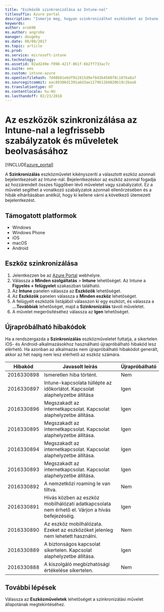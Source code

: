 ```yaml
---
title: "Eszközök szinkronizálása az Intune-nal"
titlesuffix: Azure portal
description: "Ismerje meg, hogyan szinkronizálhat eszközöket az Intune-nal, hogy beolvassák a legfrissebb szabályzatokat és műveleteket.”"
keywords: 
author: arob98
ms.author: angrobe
manager: dougeby
ms.date: 08/09/2017
ms.topic: article
ms.prod: 
ms.service: microsoft-intune
ms.technology: 
ms.assetid: 02ad249e-f098-421f-861f-6b2ff733ac7c
ms.suite: ems
ms.custom: intune-azure
ms.openlocfilehash: 7d48b81e6df912815d9ef843b4588f8c1076a8a7
ms.sourcegitcommit: eac89306d1391a6d3ae1179612b0820b19c2baa6
ms.translationtype: HT
ms.contentlocale: hu-HU
ms.lasthandoff: 02/23/2018
---
```

# <a name="sync-devices-with-intune-to-get-the-latest-policies-and-actions"></a>Az eszközök szinkronizálása az Intune-nal a legfrissebb szabályzatok és műveletek beolvasásához


[!INCLUDE[azure_portal](./includes/azure_portal.md)]

A **Szinkronizálás** eszközművelet kikényszeríti a választott eszköz azonnali bejelentkezését az Intune-nál. Bejelentkezéskor az eszköz azonnal fogadja az hozzárendelt összes függőben lévő műveletet vagy szabályzatot.  Ez a művelet segíthet a vonatkozó szabályzatok azonnali ellenőrzésében és a hibák elhárításában anélkül, hogy ki kellene várni a következő ütemezett bejelentkezést.

## <a name="supported-platforms"></a>Támogatott platformok

- Windows
- Windows Phone
- iOS
- macOS
- Android

## <a name="how-to-sync-a-device"></a>Eszköz szinkronizálása

1. Jelentkezzen be az [Azure Portal](https://portal.azure.com) webhelyre.
2. Válassza a **Minden szolgáltatás** > **Intune** lehetőséget. Az Intune a **Figyelés + felügyelet** szakaszban található.
3. Az **Intune** panelen válassza az **Eszközök** lehetőséget.
4. Az **Eszközök** panelen válassza a **Minden eszköz** lehetőséget.
5. A felügyelt eszközök listájából válasszon ki egy eszközt, és válassza a **...Továbbiak** lehetőséget, majd a **Szinkronizálás** távoli műveletet.
7. A művelet megerősítéséhez válassza az **Igen** lehetőséget.


## <a name="retriable-error-codes"></a>Újrapróbálható hibakódok

Ha a rendszergazda a **Szinkronizálás** eszközműveletet futtatja, a sikertelen iOS- és Android-alkalmazásokhoz használható újrapróbálható hibakód lesz elérhető. Ha azonban az alkalmazás nem újrapróbálható hibakódot generált, akkor az hét napig nem lesz elérhető az eszköz számára.


| Hibakód  | Javasolt leírás                                                                                                                  | Újrapróbálható |
|-------------|----------------------------------------------------------------------------------------------------------------------------------------|-----------|
| 2016330898 | Ismeretlen hiba történt.                                                                                                             | Nem        |
| 2016330897 | Intune-kapcsolata túllépte az időkorlátot. Kapcsolat alaphelyzetbe állítása                                                                             | Igen       |
| 2016330896 | Megszakadt az internetkapcsolat. Kapcsolat alaphelyzetbe állítása.                                                                            | Igen       |
| 2016330895 | Megszakadt az internetkapcsolat. Kapcsolat alaphelyzetbe állítása.                                                                            | Igen       |
| 2016330894 | Megszakadt az internetkapcsolat. Kapcsolat alaphelyzetbe állítása.                                                                            | Igen       |
| 2016330893 | Megszakadt az internetkapcsolat. Kapcsolat alaphelyzetbe állítása.                                                                            | Igen       |
| 2016330892 | A nemzetközi roaming le van tiltva.                                                                                                     | Nem        |
| 2016330891 | Hívás közben az eszköz mobilhálózati adatkapcsolata nem érhető el. Várjon a hívás befejezéséig. | Igen       |
| 2016330890 | Az eszköz mobilhálózata. Ezeket az eszközöket jelenleg nem lehetett használni.                                                   | Nem        |
| 2016330889 | A biztonságos kapcsolat sikertelen. Kapcsolat alaphelyzetbe állítása.                                                                                   | Igen       |
| 2016330888 | A kiszolgáló megbízhatósági értékelése sikertelen.                                                                                                | Nem        |

## <a name="next-steps"></a>További lépések

Válassza az **Eszközműveletek** lehetőséget a szinkronizálási művelet állapotának megtekintéséhez. 
